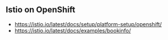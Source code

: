 ## Istio on OpenShift

- https://istio.io/latest/docs/setup/platform-setup/openshift/
- https://istio.io/latest/docs/examples/bookinfo/